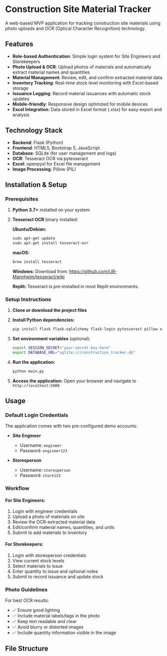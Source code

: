 # Construction Site Material Tracker

A web-based MVP application for tracking construction site materials using photo uploads and OCR (Optical Character Recognition) technology.

## Features

- **Role-based Authentication**: Simple login system for Site Engineers and Storekeepers
- **Photo Upload & OCR**: Upload photos of materials and automatically extract material names and quantities
- **Material Management**: Review, edit, and confirm extracted material data
- **Inventory Tracking**: Real-time stock level monitoring with Excel-based storage
- **Issuance Logging**: Record material issuances with automatic stock updates
- **Mobile-friendly**: Responsive design optimized for mobile devices
- **Excel Integration**: Data stored in Excel format (.xlsx) for easy export and analysis

## Technology Stack

- **Backend**: Flask (Python)
- **Frontend**: HTML5, Bootstrap 5, JavaScript
- **Database**: SQLite (for user management and logs)
- **OCR**: Tesseract OCR via pytesseract
- **Excel**: openpyxl for Excel file management
- **Image Processing**: Pillow (PIL)

## Installation & Setup

### Prerequisites

1. **Python 3.7+** installed on your system
2. **Tesseract OCR** binary installed:
   
   **Ubuntu/Debian:**
   ```bash
   sudo apt-get update
   sudo apt-get install tesseract-ocr
   ```
   
   **macOS:**
   ```bash
   brew install tesseract
   ```
   
   **Windows:**
   Download from: https://github.com/UB-Mannheim/tesseract/wiki
   
   **Replit:**
   Tesseract is pre-installed in most Replit environments.

### Setup Instructions

1. **Clone or download the project files**

2. **Install Python dependencies:**
   ```bash
   pip install flask flask-sqlalchemy flask-login pytesseract pillow openpyxl pandas werkzeug
   ```

3. **Set environment variables** (optional):
   ```bash
   export SESSION_SECRET="your-secret-key-here"
   export DATABASE_URL="sqlite:///construction_tracker.db"
   ```

4. **Run the application:**
   ```bash
   python main.py
   ```

5. **Access the application:**
   Open your browser and navigate to `http://localhost:5000`

## Usage

### Default Login Credentials

The application comes with two pre-configured demo accounts:

- **Site Engineer**
  - Username: `engineer`
  - Password: `engineer123`

- **Storesperson**
  - Username: `storesperson`
  - Password: `store123`

### Workflow

#### For Site Engineers:
1. Login with engineer credentials
2. Upload a photo of materials on site
3. Review the OCR-extracted material data
4. Edit/confirm material names, quantities, and units
5. Submit to add materials to inventory

#### For Storekeepers:
1. Login with storesperson credentials
2. View current stock levels
3. Select materials to issue
4. Enter quantity to issue and optional notes
5. Submit to record issuance and update stock

### Photo Guidelines

For best OCR results:
- ✅ Ensure good lighting
- ✅ Include material labels/tags in the photo
- ✅ Keep text readable and clear
- ✅ Avoid blurry or distorted images
- ✅ Include quantity information visible in the image

## File Structure


